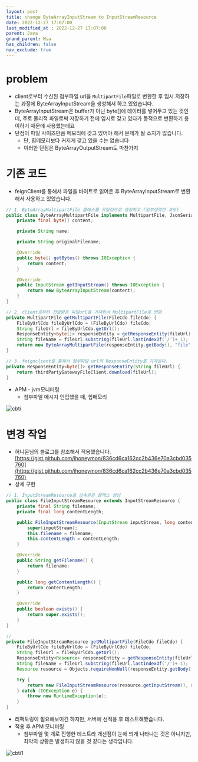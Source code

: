 ```yaml
---
layout: post
title: change ByteArrayInputStream to InputStreamResource
date: 2022-12-27 17:07:00
last_modified_at : 2022-12-27 17:07:00
parent: Java
grand_parent: Msa
has_children: false
nav_exclude: true
---
```


# problem

- client로부터 수신된 첨부파일 url을 `MultipartFile`파일로 변환한 후 임시 저장하는 과정에  ByteArrayInputStream을 생성해서 하고 있었습니다.
- ByteArrayInputStream은 buffer가 아닌 byte[]에 데이터를 넣어두고 있는 것인데, 주로 물리적 파일로써 저장하기 전에 임시로 갖고 있다가 동적으로 변환하기 용이하기 때문에 사용했는데요
- 단점이 파일 사이즈만큼 메모리에 갖고 있어야 해서 문제가 될 소지가 많습니다.
    - 단, 힙메모리보다 커지게 갖고 있을 수는 없습니다
    - 이러한 단점은 ByteArrayOutputStream도 마찬가지

# 기존 코드

- feignClient를 통해서 파일을 바이트로 읽어온 후 ByteArrayInputStream로 변환해서 사용하고 있었습니다.

```java
// 1. ByteArrayMultipartFile 클래스를 유틸성으로 생성하고 (일부생략한 코드)
public class ByteArrayMultipartFile implements MultipartFile, JsonSerializable {
    private final byte[] content;

    private String name;

    private String originalFilename;

    @Override
    public byte[] getBytes() throws IOException {
        return content;
    }

    @Override
    public InputStream getInputStream() throws IOException {
        return new ByteArrayInputStream(content);
    }
}

// 2. client로부터 전달받은 파일url을 가져와서 MultipartFile로 변환
private MultipartFile getMultipartFile(FileCdo fileCdo) {
    FileByUrlCdo fileByUrlCdo = (FileByUrlCdo) fileCdo;
    String fileUrl = fileByUrlCdo.getUrl();
    ResponseEntity<byte[]> responseEntity = getResponseEntity(fileUrl);
    String fileName = fileUrl.substring(fileUrl.lastIndexOf('/')+ 1);
    return new ByteArrayMultipartFile(responseEntity.getBody(), "file", fileName);
}

// 3. feignclient를 통해서 첨부파일 url의 ResponseEntity를 가져온다.
private ResponseEntity<byte[]> getResponseEntity(String fileUrl) {
    return thirdPartyGatewayFileClient.download(fileUrl);
}
```

- APM - jvm모니터링
    - 첨부파일 메시지 인입했을 때, 힙메모리

![cbti](../img/cbti.png)


# 변경 작업

- 허니몬님의 블로그를 참조해서 적용했습니다. [https://gist.github.com/ihoneymon/836cd6ca162cc2b436e70a3cbd035760](https://gist.github.com/ihoneymon/836cd6ca162cc2b436e70a3cbd035760)
- 상세 구현

```java
// 1. InputStreamResource을 상속받은 클래스 생성
public class FileInputStreamResource extends InputStreamResource {
    private final String filename;
    private final long contentLength;

    public FileInputStreamResource(InputStream inputStream, long contentLength, String filename) {
        super(inputStream);
        this.filename = filename;
        this.contentLength = contentLength;
    }

    @Override
    public String getFilename() {
        return filename;
    }

    public long getContentLength() {
        return contentLength;
    }

    @Override
    public boolean exists() {
        return super.exists();
    }
}

//
private FileInputStreamResource getMultipartFile(FileCdo fileCdo) {
    FileByUrlCdo fileByUrlCdo = (FileByUrlCdo) fileCdo;
    String fileUrl = fileByUrlCdo.getUrl();
    ResponseEntity<Resource> responseEntity = getResponseEntity(fileUrl);
    String fileName = fileUrl.substring(fileUrl.lastIndexOf('/')+ 1);
    Resource resource = Objects.requireNonNull(responseEntity.getBody());

    try {
        return new FileInputStreamResource(resource.getInputStream(), resource.contentLength(), fileName);
    } catch (IOException e) {
        throw new RuntimeException(e);
    }
}

```

- 리팩토링이 필요해보이긴 하지만, 서버에 선적용 후 테스트해봤습니다.
- 적용 후 APM 모니터링
    - 첨부파일 몇 개로 진행한 테스트라 개선점이 눈에 띄게 나타나는 것은 아니지만, 최악의 상황은 발생하지 않을 것 같다는 생각입니다.

![cbti1](../img/cbti1.png)